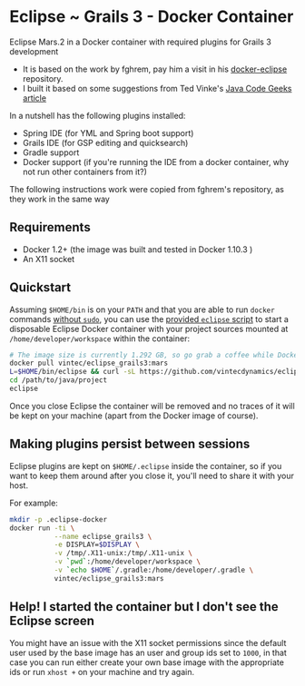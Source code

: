 # Eclipse ~ Grails 3 - Docker Container



Eclipse Mars.2 in a Docker container with required plugins for Grails 3 development

* It is based on the work by fghrem, pay him a visit in his [docker-eclipse](https://github.com/fgrehm/docker-eclipse/) repository.
* I built it based on some suggestions from Ted Vinke's [Java Code Geeks article](https://www.javacodegeeks.com/2015/10/eclipse-mars-grails-3-1-with-gradle-groovy-and-gsp-support.html)

In a nutshell has the following plugins installed:

* Spring IDE (for YML and Spring boot support)
* Grails IDE (for GSP editing and quicksearch)
* Gradle support
* Docker support (if you're running the IDE from a docker container, why not run other containers from it?)

The following instructions work were copied from fghrem's repository, as they work in the same way

## Requirements

* Docker 1.2+ (the image was built and tested in Docker 1.10.3 )
* An X11 socket

## Quickstart

Assuming `$HOME/bin` is on your `PATH` and that you are able to run `docker`
commands [without `sudo`](http://docs.docker.io/installation/ubuntulinux/#giving-non-root-access),
you can use the [provided `eclipse` script](eclipse) to start a disposable
Eclipse Docker container with your project sources mounted at `/home/developer/workspace`
within the container:

```sh
# The image size is currently 1.292 GB, so go grab a coffee while Docker downloads it
docker pull vintec/eclipse_grails3:mars
L=$HOME/bin/eclipse && curl -sL https://github.com/vintecdynamics/eclipse_grails3/raw/master/eclipse > $L && chmod +x $L
cd /path/to/java/project
eclipse
```

Once you close Eclipse the container will be removed and no traces of it will be
kept on your machine (apart from the Docker image of course).

## Making plugins persist between sessions

Eclipse plugins are kept on `$HOME/.eclipse` inside the container, so if you
want to keep them around after you close it, you'll need to share it with your
host.

For example:

```sh
mkdir -p .eclipse-docker
docker run -ti \
           --name eclipse_grails3 \
           -e DISPLAY=$DISPLAY \
           -v /tmp/.X11-unix:/tmp/.X11-unix \
           -v `pwd`:/home/developer/workspace \
           -v `echo $HOME`/.gradle:/home/developer/.gradle \
           vintec/eclipse_grails3:mars
```

## Help! I started the container but I don't see the Eclipse screen

You might have an issue with the X11 socket permissions since the default user
used by the base image has an user and group ids set to `1000`, in that case
you can run either create your own base image with the appropriate ids or run
`xhost +` on your machine and try again.

